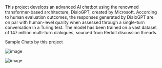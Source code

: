 This project develops an advanced AI chatbot using the renowned transformer-based architecture, DialoGPT, created by Microsoft. According to human evaluation outcomes, the responses generated by DialoGPT are on par with human-level quality when assessed through a single-turn conversation in a Turing test. The model has been trained on a vast dataset of 147 million multi-turn dialogues, sourced from Reddit discussion threads.

Sample Chats by this project

![image](https://github.com/user-attachments/assets/5f8110f1-e760-4fdc-a69e-f093d550830d)

![image](https://github.com/user-attachments/assets/885b5e05-36c7-4d22-af73-c7bf82e66101)



